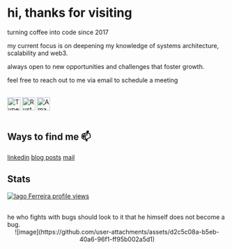 # hi, thanks for visiting

turning coffee into code since 2017  

my current focus is on deepening my knowledge of systems architecture, scalability and web3.  

always open to new opportunities and challenges that foster growth.

feel free to reach out to me via email to schedule a meeting

<br/>
<div>
    <img align="center" alt="Typescript" height="30" width="30" src="https://cdn.jsdelivr.net/gh/devicons/devicon@latest/icons/typescript/typescript-original.svg" /> 
    <img align="center" alt="Rust" height="30" width="30" src="https://cdn.jsdelivr.net/gh/devicons/devicon@latest/icons/rust/rust-original.svg" /> 
    <img align="center" alt="Amazon Web Services" height="30" width="30" src="https://cdn.jsdelivr.net/gh/devicons/devicon@latest/icons/amazonwebservices/amazonwebservices-original-wordmark.svg" />
</div>
<br/>

## Ways to find me 📫
<a href="https://www.linkedin.com/in/iagxferreira/">linkedin</a>
<a href="https://www.iago-ferreira.com/blog">blog posts</a>
<a href="mailto:iago-ferreira@outlook.com">mail</a>


## Stats
[![Iago Ferreira profile views](https://u8views.com/api/v1/github/profiles/48165335/views/day-week-month-total-count.svg)](https://u8views.com/github/iagxferreira)

<br/>
he who fights with bugs should look to it that he himself does not become a bug.
<br/>


<center>
    ![image](https://github.com/user-attachments/assets/d2c5c08a-b5eb-40a6-96f1-ff95b002a5d1)
</center>

